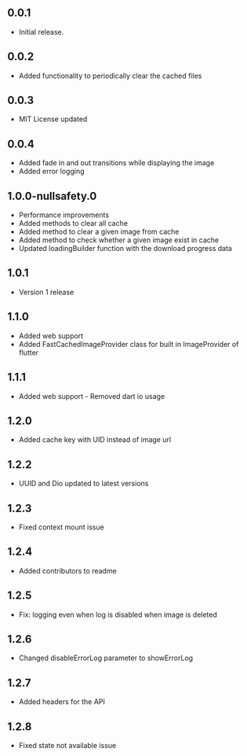 ## 0.0.1

* Initial release.


## 0.0.2

* Added functionality to periodically clear the cached files

## 0.0.3

* MIT License updated

## 0.0.4

* Added fade in and out transitions while displaying the image
* Added error logging

## 1.0.0-nullsafety.0

* Performance improvements
* Added methods to clear all cache
* Added method to clear a given image from cache
* Added method to check whether a given image exist in cache
* Updated loadingBuilder function with the download progress data 

## 1.0.1
 
* Version 1 release

## 1.1.0

* Added web support 
* Added FastCachedImageProvider class for built in ImageProvider of flutter

## 1.1.1

* Added web support - Removed dart io usage


## 1.2.0

* Added cache key with UID instead of image url

## 1.2.2

* UUID and Dio updated to latest versions

## 1.2.3

* Fixed context mount issue

## 1.2.4

* Added contributors to readme

## 1.2.5

* Fix: logging even when log is disabled when image is deleted

## 1.2.6

* Changed disableErrorLog parameter to showErrorLog

## 1.2.7

* Added headers for the API 

## 1.2.8

* Fixed state not available issue